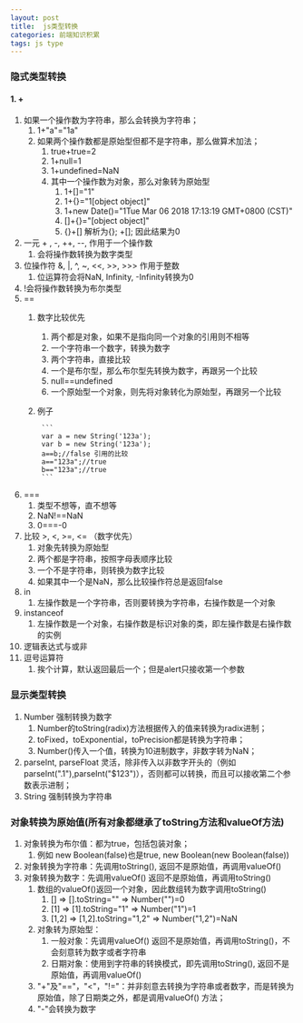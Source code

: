 ```yaml
---
layout: post
title:  js类型转换
categories: 前端知识积累
tags: js type
---
```


### 隐式类型转换
#### 1.  + 
1. 如果一个操作数为字符串，那么会转换为字符串；
    1. 1+"a"="1a"
    2. 如果两个操作数都是原始型但都不是字符串，那么做算术加法；
        1. true+true=2
        2. 1+null=1
        3. 1+undefined=NaN
        4. 其中一个操作数为对象，那么对象转为原始型
              1. 1+[]="1"
              2. 1+{}="1[object object]"
              3. 1+new Date()="1Tue Mar 06 2018 17:13:19 GMT+0800 (CST)"
              4. []+{}="[object object]"
              5. {}+[]   解析为{}; +[]; 因此结果为0
2. 一元 + , -, ++, --, 作用于一个操作数
    1. 会将操作数转换为数字类型
3. 位操作符 &, \|, ^, ~, <<, >>, >>>  作用于整数
    1. 位运算符会将NaN, Infinity, -Infinity转换为0
4. !会将操作数转换为布尔类型
5. ==
    1. 数字比较优先
        1. 两个都是对象，如果不是指向同一个对象的引用则不相等
        2. 一个字符串一个数字，转换为数字
        3. 两个字符串，直接比较
        4. 一个是布尔型，那么布尔型先转换为数字，再跟另一个比较
        5. null==undefined
        6. 一个原始型一个对象，则先将对象转化为原始型，再跟另一个比较
    2. 例子
        
            ```
            var a = new String('123a');
            var b = new String('123a');
            a==b;//false 引用的比较
            a=="123a";//true
            b=="123a";//true
            ```
6. ===
    1. 类型不想等，直不想等
    2. NaN!==NaN
    3. 0===-0
7. 比较 >, <, >=, <=  （数字优先）
    1. 对象先转换为原始型
    2. 两个都是字符串，按照字母表顺序比较
    3. 一个不是字符串，则转换为数字比较
    4. 如果其中一个是NaN，那么比较操作符总是返回false
8. in
    1. 左操作数是一个字符串，否则要转换为字符串，右操作数是一个对象
8. instanceof
    1. 左操作数是一个对象，右操作数是标识对象的类，即左操作数是右操作数的实例
9. 逻辑表达式与或非
10. 逗号运算符
    1. 挨个计算，默认返回最后一个；但是alert只接收第一个参数
  

###  显示类型转换
1. Number 强制转换为数字
    1. Number的toString(radix)方法根据传入的值来转换为radix进制；
    2. toFixed，toExponential，toPrecision都是转换为字符串；
    3. Number()传入一个值，转换为10进制数字，非数字转为NaN；
2. parseInt, parseFloat 灵活，除非传入以非数字开头的（例如parseInt(".1"),parseInt("$123")），否则都可以转换，而且可以接收第二个参数表示进制；
3. String 强制转换为字符串


###  对象转换为原始值(所有对象都继承了toString方法和valueOf方法)
1. 对象转换为布尔值：都为true，包括包装对象；
    1. 例如 new Boolean(false)也是true, new Boolean(new Boolean(false))
2. 对象转换为字符串：先调用toString(), 返回不是原始值，再调用valueOf()
3. 对象转换为数字：先调用valueOf() 返回不是原始值，再调用toString()
    1. 数组的valueOf()返回一个对象，因此数组转为数字调用toString()
        1. []    =>    [].toString=""   => Number("")=0
        2. [1]    =>    [1].toString="1"   =>   Number("1")=1
        3. [1,2]    =>    [1,2].toString="1,2"   =>    Number("1,2")=NaN
    2. 对象转为原始型：
        1. 一般对象：先调用valueOf() 返回不是原始值，再调用toString()，不会刻意转为数字或者字符串
        2. 日期对象：使用到字符串的转换模式，即先调用toString(), 返回不是原始值，再调用valueOf()
    3. "+"及"=="，"<"，"!="：并非刻意去转换为字符串或者数字，而是转换为原始值，除了日期类之外，都是调用valueOf() 方法；
    4. "-"会转换为数字
    